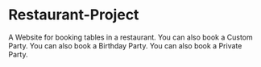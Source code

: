 # Restaurant-Project
A Website for booking tables in a restaurant.
You can also book a Custom Party.
You can also book a Birthday Party.
You can also book a Private Party.

